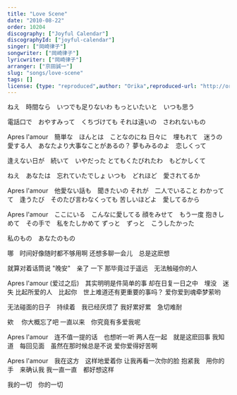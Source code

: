 ```yaml
---
title: "Love Scene"
date: "2010-08-22"
order: 10204
discography: ["Joyful Calendar"]
discographyId: ["joyful-calendar"]
singer: ["岡崎律子"]
songwriter: ["岡崎律子"]
lyricwriter: ["岡崎律子"]
arranger: ["京田誠一"]
slug: "songs/love-scene"
tags: []
license: {type: "reproduced",author: "Orika",reproduced-url: "http://orikamushi.myweb.hinet.net/",reproduced-website: "織歌蟲網站"}
---
```


ねえ　時間なら　いつでも足りないわ 
もっといたいと　いつも思う 

電話口で　おやすみって　くちづけても 
それは遠いの　さわれないもの 

Apres l'amour　簡単な　ほんとは　ことなのにね 
日々に　埋もれて　迷うの 
愛する人　あなたより大事なことがあるの？ 
夢もみるのよ　恋しくって 

逢えない日が　続いて　いやだった 
とてもくたびれたわ　もどかしくて 

ねえ　あなたは　忘れていたでしょ 
いつも　どれほど　愛されてるか 

Apres l'amour　他愛ない話も　聞きたいの 
それが　二人でいること 
わかってて　逢うたび　そのたび言わなくっても 
苦しいほどよ　愛してるから 

Apres l'amour　ここにいる　こんなに愛してる 
顔をみせて　もう一度 
抱きしめて　その手で　私をたしかめて 
ずっと　ずっと　こうしたかった 

私のもの　あなたのもの

哪　时间好像随时都不够用啊 
还想多聊一会儿　总是这麽想 

就算对着话筒说 "晚安"　亲了 一下 
那毕竟过于遥远　无法触碰你的人 

Apres l'amour (爱过之后)　其实明明是件简单的事 
却在日复一日之中　埋没　迷失 
比起所爱的人　比起你　世上难道还有更重要的事吗？ 
爱你爱到魂牵梦萦哟 

无法碰面的日子　持续着　我已经厌烦了 
我好累好累　急切难耐 

欸 　你大概忘了吧 
一直以来　你究竟有多爱我呢 

Apres l'amour　连不值一提的话　也想听一听 
两人在一起　就是这麽回事 
我知道　每回见面　虽然在那时候总是不说 
爱你爱得好苦啊 

Apres l'amour　我在这方　这样地爱着你 
让我再看一次你的脸 
抱紧我　用你的手　来确认我 
我一直一直　都好想这样 

我的一切　你的一切

